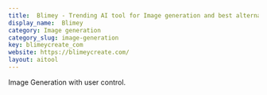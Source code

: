 ```yaml
---
title:  Blimey - Trending AI tool for Image generation and best alternatives
display_name:  Blimey
category: Image generation
category_slug: image-generation
key: blimeycreate_com
website: https://blimeycreate.com/
layout: aitool
---
```


Image Generation with user control.
